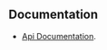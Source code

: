 ## Documentation

- [Api Documentation](https://planetary-eclipse-365553.postman.co/workspace/Guests~816d9c54-7a04-4aae-8c98-9d0c6850528c/collection/1605472-4bf0c296-185c-4e3d-82e3-c16d12c6979b?action=share&creator=1605472).
